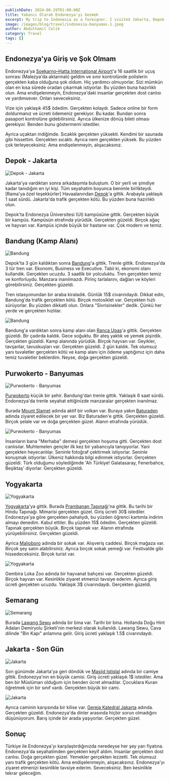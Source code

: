```yaml
---
publishDate: 2024-06-29T01:00:00Z
title: Yabancı Olarak Endonezya'yı Gezmek
excerpt: My trip to Indonesia as a foreigner. I visited Jakarta, Depok, Bandung, Purwokerto, Banyumas, Yogyakarta and Semarang. I am explaining my experiences in Indonesia. Highly recommended.
image: /images/blog/travel/indonesia-banyumas-1.jpeg
author: Abdulhamit Celik
category: Travel
tags: []
---
```


## Endonezya'ya Giriş ve Şok Olmam

Endonezya'ya <a href="https://maps.app.goo.gl/oF5eD7XouyLLrDFx9" target="_blank">Soekarno–Hatta International Airport</a>'a 16 saatlik bir uçuş sonrası (Malezya'da aktarmalı) geldim ve sınır kontrolünde polislerin gerçekten kaba olduğuna şok oldum. Hiç yardımcı olmuyorlar. Sizi mümkün olan en kısa sürede oradan çıkarmak istiyorlar. Bu yüzden buna hazırlıklı olun. Ama endişelenmeyin, Endonezya'daki insanlar gerçekten dost canlısı ve yardımsever. Onları seveceksiniz.

Vize için yaklaşık 45$ ödedim. Gerçekten kolaydı. Sadece online bir form doldurmanız ve ücreti ödemeniz gerekiyor. Bu kadar. Bundan sonra pasaport kontrolüne gidebilirsiniz. Ayrıca ülkenize dönüş bileti olması gerekiyor. Benden bunu göstermemi istediler.

Ayrica uçaktan indiğimde. Sıcaklık gerçekten yüksekti. Kendimi bir saunada gibi hissettim. Gerçekten sıcaktı. Ayrıca nem gerçekten yüksek. Bu yüzden çok terleyeceksiniz. Ama endişelenmeyin, alışacaksınız.

## Depok - Jakarta

![Depok - Jakarta](/images/blog/travel/indonesia-depok-1.jpeg)

Jakarta'ya vardıktan sonra arkadaşımla buluştum. O bir yerli ve şimdiye kadar tanıdığım en iyi kişi. Tüm seyahatim boyunca benimle birlikteydi. <br/> <span class="text-red-400 italic">[Rama'ya özel teşekkürler]</span> Havaalanından <a href="https://maps.app.goo.gl/PzWdZTcrvsDQHMsD6" target="_blank">Depok</a>'a gittik. Arabayla yaklaşık 1 saat sürdü. Jakarta'da trafik gerçekten kötü. Bu yüzden buna hazırlıklı olun.

Depok'ta Endonezya Üniversitesi (UI) kampüsüne gittik. Gerçekten büyük bir kampüs. Kampüsün etrafında yürüdük. Gerçekten güzeldi. Birçok ağaç ve hayvan var. Kampüs içinde büyük bir hastane var. Çok modern ve temiz.

## Bandung (Kamp Alanı)

![Bandung](/images/blog/travel/indonesia-camping-1.jpeg)

Depok'ta 3 gün kaldıktan sonra <a href="https://maps.app.goo.gl/ztNB8tfH4UnRyB888" target="_blank">Bandung</a>'a gittik. Trenle gittik. Endonezya'da 3 tür tren var. Ekonomi, Business ve Executive. Tabii ki, ekonomi olanı kullandık. Gerçekten ucuzdu. 3 saatlik bir yolculuktu. Tren gerçekten temiz ve konforluydu. Manzara inanılmazdı. Pirinç tarlalarını, dağları ve köyleri görebilirsiniz. Gerçekten güzeldi.

Tren istasyonundan bir araba kiraladık. Günlük 15$ civarındaydı. Dikkat edin, Bandung'da trafik gerçekten kötü. Birçok motosiklet var. Gerçekten hızlı sürüyorlar. Bu yüzden dikkatli olun. Onlara "Sivrisinekler" dedik. Çünkü her yerde ve gerçekten hızlılar.

![Bandung](/images/blog/travel/indonesia-food-1.jpeg)

Bandung'a vardıktan sonra kamp alanı olan <a href="https://maps.app.goo.gl/hSr2LS7rHPQhyF3C6" target="_blank">Ranca Upas</a>'a gittik. Gerçekten güzeldi. Bir çadırda kaldık. Gece soğuktu. Bir ateş yaktık ve yemek pişirdik. Gerçekten güzeldi. Kamp alanında yürüdük. Birçok hayvan var. Geyikler, tavşanlar, tavuskuşları var. Gerçekten güzeldi. 2 gün kaldık. Tek olumsuz yanı tuvaletler gerçekten kötü ve kamp alanı için ödeme yaptığımız için daha temiz tuvaletler beklerdim. Neyse, doğa gerçekten güzeldi.

## Purwokerto - Banyumas

![Purwokerto - Banyumas](/images/blog/travel/indonesia-banyumas-2.jpeg)

<a href="https://maps.app.goo.gl/oextHwmkhQCzCvaV8" target="_blank">Purwokerto</a> küçük bir şehir. Bandung'dan trenle gittik. Yaklaşık 6 saat sürdü. Endonezya'da trenle seyahat ettiğinizde manzaralar gerçekten inanılmaz.

Burada <a href="https://maps.app.goo.gl/AeVTy7Mta9LLvP329" target="_blank">Mount Slamet</a> adında aktif bir volkan var. Buraya yakın <a href="https://maps.app.goo.gl/UZyo4jCW9uAXq4hG8" target="_blank">Baturaden</a> adında ziyaret edilecek bir yer var. Biz Baturaden'e gittik. Gerçekten güzeldi. Birçok şelale var ve doğa gerçekten güzel. Alanın etrafında yürüdük.

![Purwokerto - Banyumas](/images/blog/travel/indonesia-banyumas-3.jpeg)

İnsanların bana "Merhaba" demesi gerçekten hoşuma gitti. Gerçekten dost canlısılar. Muhtemelen gençler ilk kez bir yabancıyla tanışıyorlar. Yani gerçekten heyecanlılar. Seninle fotoğraf çektirmek istiyorlar. Seninle konuşmak istiyorlar. Ülkeniz hakkında bilgi edinmek istiyorlar. Gerçekten güzeldi. Türk olduğumu söylediğimde 'Ah Türkiye! Galatasaray, Fenerbahce, Beşiktaş' diyorlar. Gerçekten güzeldi.

## Yogyakarta

![Yogyakarta](/images/blog/travel/indonesia-jogja-1.jpeg)

<a href="https://maps.app.goo.gl/e3Lmh5D5YY1ZH6jS6" target="_blank">Yogyakarta</a>'ya gittik. Burada <a href="https://maps.app.goo.gl/Gwji1NfvdprWggwk9" target="_blank">Prambanan Tapınağı</a>'na gittik. Bu tarihi bir Hindu Tapınağı. Mimarisi gerçekten güzel. Giriş ücreti 30$ istediler. Endonezya'ya göre gerçekten pahalıydı, bu yüzden öğrenci kartımla indirim almayı denedim. Kabul ettiler. Bu yüzden 15$ ödedim. Gerçekten güzeldi. Tapınak gerçekten büyük. Birçok tapınak var. Alanın etrafında yürüyebilirsiniz. Gerçekten güzeldi.

Ayrica <a href="https://maps.app.goo.gl/WA2tKfyaENVKFfD26" target="_blank">Malioboro</a> adında bir sokak var. Alışveriş caddesi. Birçok mağaza var. Birçok şey satın alabilirsiniz. Ayrıca birçok sokak yemeği var. Festivalde gibi hissedeceksiniz. Birçok turist var.

![Yogyakarta](/images/blog/travel/indonesia-jogja-5.jpeg)

Gembira Loka Zoo adında bir hayvanat bahçesi var. Gerçekten güzeldi. Birçok hayvan var. Kesinlikle ziyaret etmenizi tavsiye ederim. Ayrıca giriş ücreti gerçekten ucuzdu. Yaklaşık 3$ civarındaydı. Gerçekten güzeldi.

## Semarang

![Semarang](/images/blog/travel/indonesia-semarang-1.jpeg)

Burada <a href="https://maps.app.goo.gl/Xo9WwKT1GDnmeGFn6" target="_blank">Lawang Sewu</a> adında bir bina var. Tarihi bir bina. Hollanda Doğu Hint Adaları Demiryolu Şirketi'nin merkezi olarak kullanıldı. Lawang Sewu, Cava dilinde "Bin Kapı" anlamına gelir. Giriş ücreti yaklaşık 1.5$ civarındaydı.

## Jakarta - Son Gün

![Jakarta](/images/blog/travel/indonesia-jakarta-1.jpeg)

Son günümde Jakarta'ya geri döndük ve <a href="https://maps.app.goo.gl/qWccd2hqLfmcbdhHA" target="_blank">Masjid Istiqlal</a> adında bir camiye gittik. Endonezya'nın en büyük camisi. Giriş ücreti yaklaşık 1$ istediler. Ama ben bir Müslüman olduğum için benden ücret almadılar. Çocuklara Kuran öğretmek için bir sınıf vardı. Gerçekten büyük bir cami.

![Jakarta](/images/blog/travel/indonesia-jakarta-istiqlal.jpeg)

Ayrıca caminin karşısında bir kilise var. <a href="https://maps.app.goo.gl/cXTNxcCmnFPwRRG9A" target="_blank">Gereja Katedral Jakarta</a> adında. Gerçekten güzeldi. Endonezya'da dinler arasında hiçbir sorun olmadığını düşünüyorum. Barış içinde bir arada yaşıyorlar. Gerçekten güzel.

## Sonuç

Türkiye ile Endonezya'yı karşılaştırdığınızda neredeyse her şey yarı fiyatına. Endonezya'da seyahatimden gerçekten keyif aldım. İnsanlar gerçekten dost canlısı. Doğa gerçekten güzel. Yemekler gerçekten lezzetli. Tek olumsuz yanı trafik gerçekten kötü. Ama endişelenmeyin, alışacaksınız. Endonezya'yı ziyaret etmenizi kesinlikle tavsiye ederim. Seveceksiniz. Ben kesinlikle tekrar geleceğim.
